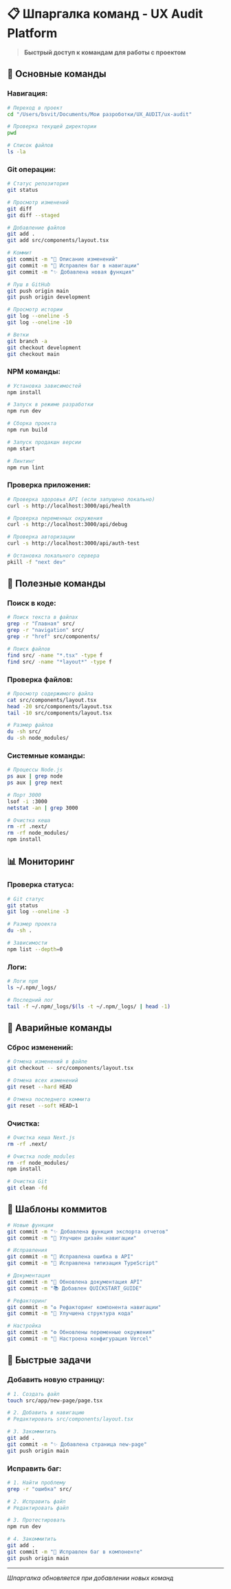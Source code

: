 # 📋 Шпаргалка команд - UX Audit Platform

> **Быстрый доступ к командам для работы с проектом**

## 🚀 Основные команды

### **Навигация:**
```bash
# Переход в проект
cd "/Users/bsvit/Documents/Мои разроботки/UX_AUDIT/ux-audit"

# Проверка текущей директории
pwd

# Список файлов
ls -la
```

### **Git операции:**
```bash
# Статус репозитория
git status

# Просмотр изменений
git diff
git diff --staged

# Добавление файлов
git add .
git add src/components/layout.tsx

# Коммит
git commit -m "📝 Описание изменений"
git commit -m "🐛 Исправлен баг в навигации"
git commit -m "✨ Добавлена новая функция"

# Пуш в GitHub
git push origin main
git push origin development

# Просмотр истории
git log --oneline -5
git log --oneline -10

# Ветки
git branch -a
git checkout development
git checkout main
```

### **NPM команды:**
```bash
# Установка зависимостей
npm install

# Запуск в режиме разработки
npm run dev

# Сборка проекта
npm run build

# Запуск продакшн версии
npm start

# Линтинг
npm run lint
```

### **Проверка приложения:**
```bash
# Проверка здоровья API (если запущено локально)
curl -s http://localhost:3000/api/health

# Проверка переменных окружения
curl -s http://localhost:3000/api/debug

# Проверка авторизации
curl -s http://localhost:3000/api/auth-test

# Остановка локального сервера
pkill -f "next dev"
```

## 🔧 Полезные команды

### **Поиск в коде:**
```bash
# Поиск текста в файлах
grep -r "Главная" src/
grep -r "navigation" src/
grep -r "href" src/components/

# Поиск файлов
find src/ -name "*.tsx" -type f
find src/ -name "*layout*" -type f
```

### **Проверка файлов:**
```bash
# Просмотр содержимого файла
cat src/components/layout.tsx
head -20 src/components/layout.tsx
tail -10 src/components/layout.tsx

# Размер файлов
du -sh src/
du -sh node_modules/
```

### **Системные команды:**
```bash
# Процессы Node.js
ps aux | grep node
ps aux | grep next

# Порт 3000
lsof -i :3000
netstat -an | grep 3000

# Очистка кеша
rm -rf .next/
rm -rf node_modules/
npm install
```

## 📊 Мониторинг

### **Проверка статуса:**
```bash
# Git статус
git status
git log --oneline -3

# Размер проекта
du -sh .

# Зависимости
npm list --depth=0
```

### **Логи:**
```bash
# Логи npm
ls ~/.npm/_logs/

# Последний лог
tail -f ~/.npm/_logs/$(ls -t ~/.npm/_logs/ | head -1)
```

## 🚨 Аварийные команды

### **Сброс изменений:**
```bash
# Отмена изменений в файле
git checkout -- src/components/layout.tsx

# Отмена всех изменений
git reset --hard HEAD

# Отмена последнего коммита
git reset --soft HEAD~1
```

### **Очистка:**
```bash
# Очистка кеша Next.js
rm -rf .next/

# Очистка node_modules
rm -rf node_modules/
npm install

# Очистка Git
git clean -fd
```

## 📝 Шаблоны коммитов

```bash
# Новые функции
git commit -m "✨ Добавлена функция экспорта отчетов"
git commit -m "🎨 Улучшен дизайн навигации"

# Исправления
git commit -m "🐛 Исправлена ошибка в API"
git commit -m "🔧 Исправлена типизация TypeScript"

# Документация
git commit -m "📝 Обновлена документация API"
git commit -m "📚 Добавлен QUICKSTART_GUIDE"

# Рефакторинг
git commit -m "♻️ Рефакторинг компонента навигации"
git commit -m "🔨 Улучшена структура кода"

# Настройка
git commit -m "⚙️ Обновлены переменные окружения"
git commit -m "🔧 Настроена конфигурация Vercel"
```

## 🎯 Быстрые задачи

### **Добавить новую страницу:**
```bash
# 1. Создать файл
touch src/app/new-page/page.tsx

# 2. Добавить в навигацию
# Редактировать src/components/layout.tsx

# 3. Закоммитить
git add .
git commit -m "✨ Добавлена страница new-page"
git push origin main
```

### **Исправить баг:**
```bash
# 1. Найти проблему
grep -r "ошибка" src/

# 2. Исправить файл
# Редактировать файл

# 3. Протестировать
npm run dev

# 4. Закоммитить
git add .
git commit -m "🐛 Исправлен баг в компоненте"
git push origin main
```

---

*Шпаргалка обновляется при добавлении новых команд*
